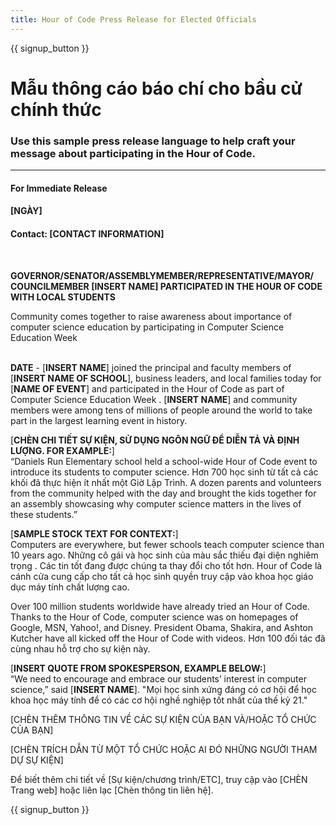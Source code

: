 ```yaml
---
title: Hour of Code Press Release for Elected Officials
---
```


{{ signup_button }}

# Mẫu thông cáo báo chí cho bầu cử chính thức

### Use this sample press release language to help craft your message about participating in the Hour of Code.

* * *

#### For Immediate Release  


#### [NGÀY]  


#### Contact: [CONTACT INFORMATION]

<br />

**GOVERNOR/SENATOR/ASSEMBLYMEMBER/REPRESENTATIVE/MAYOR/ COUNCILMEMBER [INSERT NAME] PARTICIPATED IN THE HOUR OF CODE WITH LOCAL STUDENTS** <br />

Community comes together to raise awareness about importance of computer science education by participating in Computer Science Education Week <br /> <br />

**DATE** - [**INSERT NAME**] joined the principal and faculty members of [**INSERT NAME OF SCHOOL**], business leaders, and local families today for [**NAME OF EVENT**] and participated in the Hour of Code as part of Computer Science Education Week . [**INSERT NAME**] and community members were among tens of millions of people around the world to take part in the largest learning event in history. <br />

[**CHÈN CHI TIẾT SỰ KIỆN, SỬ DỤNG NGÔN NGỮ ĐỂ DIỄN TẢ VÀ ĐỊNH LƯỢNG. FOR EXAMPLE:**]  
“Daniels Run Elementary school held a school-wide Hour of Code event to introduce its students to computer science. Hơn 700 học sinh từ tất cả các khối đã thực hiện ít nhất một Giờ Lập Trình. A dozen parents and volunteers from the community helped with the day and brought the kids together for an assembly showcasing why computer science matters in the lives of these students.” <br />

[**SAMPLE STOCK TEXT FOR CONTEXT:**]  
Computers are everywhere, but fewer schools teach computer science than 10 years ago. Những cô gái và học sinh của màu sắc thiếu đại diện nghiêm trọng . Các tin tốt đang được chúng ta thay đổi cho tốt hơn. Hour of Code là cánh cửa cung cấp cho tất cả học sinh quyền truy cập vào khoa học giáo dục máy tính chất lượng cao. <br />

Over 100 million students worldwide have already tried an Hour of Code. Thanks to the Hour of Code, computer science was on homepages of Google, MSN, Yahoo!, and Disney. President Obama, Shakira, and Ashton Kutcher have all kicked off the Hour of Code with videos. Hơn 100 đối tác đã cùng nhau hỗ trợ cho sự kiện này. <br />

[**INSERT QUOTE FROM SPOKESPERSON, EXAMPLE BELOW:**]  
“We need to encourage and embrace our students’ interest in computer science,” said [**INSERT NAME**]. "Mọi học sinh xứng đáng có cơ hội để học khoa học máy tính để có các cơ hội nghề nghiệp tốt nhất của thế kỷ 21." <br />

[CHÈN THÊM THÔNG TIN VỀ CÁC SỰ KIỆN CỦA BẠN VÀ/HOẶC TỔ CHỨC CỦA BẠN] <br />

[CHÈN TRÍCH DẪN TỪ MỘT TỔ CHỨC HOẶC AI ĐÓ NHỮNG NGƯỜI THAM DỰ SỰ KIỆN] <br />

Để biết thêm chi tiết về [Sự kiện/chương trình/ETC], truy cập vào [CHÈN Trang web] hoặc liên lạc [Chèn thông tin liên hệ].

{{ signup_button }}